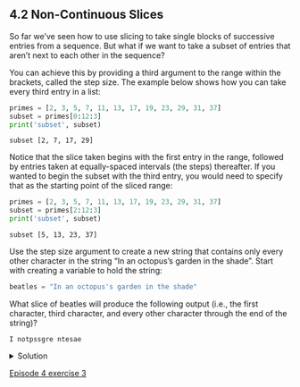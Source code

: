 ## 4.2 Non-Continuous Slices

So far we’ve seen how to use slicing to take single blocks of successive entries from a sequence. But what if we want to take a subset of entries that aren’t next to each other in the sequence?

You can achieve this by providing a third argument to the range within the brackets, called the step size. The example below shows how you can take every third entry in a list:

```python
primes = [2, 3, 5, 7, 11, 13, 17, 19, 23, 29, 31, 37]
subset = primes[0:12:3]
print('subset', subset)
```

```console
subset [2, 7, 17, 29]
```

Notice that the slice taken begins with the first entry in the range, followed by entries taken at equally-spaced intervals (the steps) thereafter. If you wanted to begin the subset with the third entry, you would need to specify that as the starting point of the sliced range:

```python
primes = [2, 3, 5, 7, 11, 13, 17, 19, 23, 29, 31, 37]
subset = primes[2:12:3]
print('subset', subset)
```

```console
subset [5, 13, 23, 37]
```

Use the step size argument to create a new string that contains only every other character in the string “In an octopus’s garden in the shade”. Start with creating a variable to hold the string:

```python
beatles = "In an octopus's garden in the shade"
```

What slice of beatles will produce the following output (i.e., the first character, third character, and every other character through the end of the string)?

```console
I notpssgre ntesae
```

<details>
  <summary>
Solution
  </summary>

To obtain every other character you need to provide a slice with the step size of 2:
<br/>
  <code>
beatles[0:35:2]
  </code>
<br/>
You can also leave out the beginning and end of the slice to take the whole string and provide only the step argument to go every second element:
<br/>
<code>
  beatles[::2]
  </code>
<br/>

  
  </details>
  
  [Episode 4 exercise 3](episode4_ex3.md)
